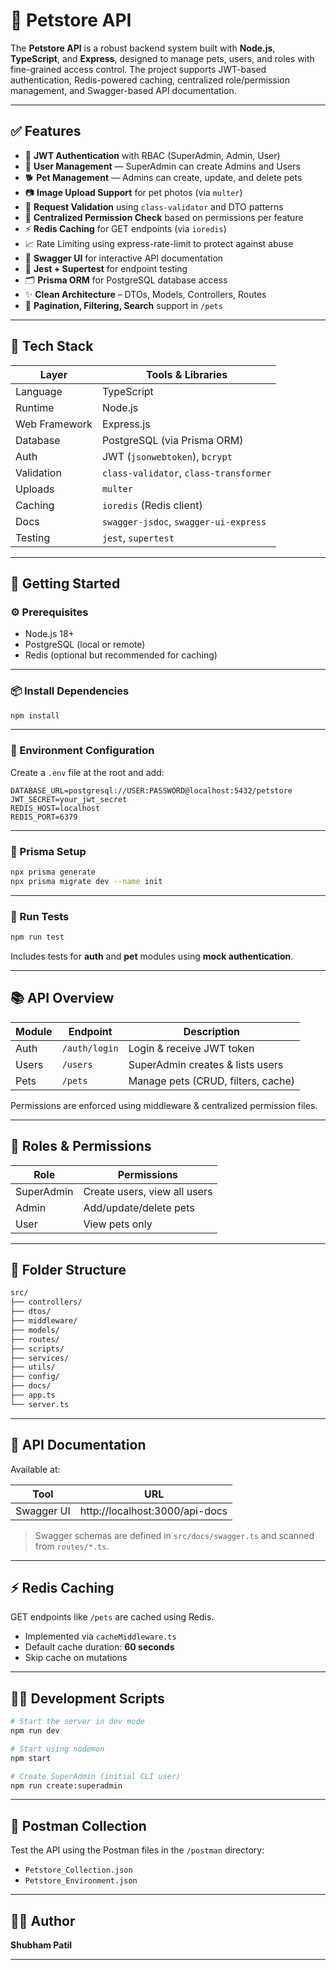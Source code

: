 # 🐾 Petstore API

The **Petstore API** is a robust backend system built with **Node.js**, **TypeScript**, and **Express**, designed to manage pets, users, and roles with fine-grained access control. The project supports JWT-based authentication, Redis-powered caching, centralized role/permission management, and Swagger-based API documentation.

---

## ✅ Features

- 🔐 **JWT Authentication** with RBAC (SuperAdmin, Admin, User)
- 👤 **User Management** — SuperAdmin can create Admins and Users
- 🐕 **Pet Management** — Admins can create, update, and delete pets
- 📷 **Image Upload Support** for pet photos (via `multer`)
- 🧠 **Request Validation** using `class-validator` and DTO patterns
- 🧾 **Centralized Permission Check** based on permissions per feature
- ⚡ **Redis Caching** for GET endpoints (via `ioredis`)
- 📈 Rate Limiting using express-rate-limit to protect against abuse
- 📄 **Swagger UI** for interactive API documentation
- 🧪 **Jest + Supertest** for endpoint testing
- 🗂️ **Prisma ORM** for PostgreSQL database access
- ✨ **Clean Architecture** – DTOs, Models, Controllers, Routes
- 🔄 **Pagination, Filtering, Search** support in `/pets`

---

## 🧰 Tech Stack

| Layer         | Tools & Libraries                                      |
|---------------|--------------------------------------------------------|
| Language      | TypeScript                                             |
| Runtime       | Node.js                                                |
| Web Framework | Express.js                                             |
| Database      | PostgreSQL (via Prisma ORM)                            |
| Auth          | JWT (`jsonwebtoken`), `bcrypt`                         |
| Validation    | `class-validator`, `class-transformer`                |
| Uploads       | `multer`                                               |
| Caching       | `ioredis` (Redis client)                               |
| Docs          | `swagger-jsdoc`, `swagger-ui-express`                 |
| Testing       | `jest`, `supertest`                                    |

---

## 🚀 Getting Started

### ⚙️ Prerequisites

- Node.js 18+
- PostgreSQL (local or remote)
- Redis (optional but recommended for caching)

---

### 📦 Install Dependencies

```bash
npm install
```

---

### 🔐 Environment Configuration

Create a `.env` file at the root and add:

```env
DATABASE_URL=postgresql://USER:PASSWORD@localhost:5432/petstore
JWT_SECRET=your_jwt_secret
REDIS_HOST=localhost
REDIS_PORT=6379
```

---

### 🔧 Prisma Setup

```bash
npx prisma generate
npx prisma migrate dev --name init
```

---

### 🧪 Run Tests

```bash
npm run test
```

Includes tests for **auth** and **pet** modules using **mock authentication**.

---

## 📚 API Overview

| Module     | Endpoint      | Description                          |
|------------|---------------|--------------------------------------|
| Auth       | `/auth/login` | Login & receive JWT token            |
| Users      | `/users`      | SuperAdmin creates & lists users     |
| Pets       | `/pets`       | Manage pets (CRUD, filters, cache)   |

Permissions are enforced using middleware & centralized permission files.

---

## 🔐 Roles & Permissions

| Role        | Permissions                             |
|-------------|------------------------------------------|
| SuperAdmin  | Create users, view all users             |
| Admin       | Add/update/delete pets                   |
| User        | View pets only                           |

---

## 📁 Folder Structure

```bash
src/
├── controllers/
├── dtos/
├── middleware/
├── models/
├── routes/
├── scripts/              
├── services/
├── utils/
├── config/
├── docs/                
├── app.ts
└── server.ts
```

---

## 📘 API Documentation

Available at:

| Tool        | URL                                |
|-------------|-------------------------------------|
| Swagger UI  | http://localhost:3000/api-docs      |

> Swagger schemas are defined in `src/docs/swagger.ts` and scanned from `routes/*.ts`.

---

## ⚡ Redis Caching

GET endpoints like `/pets` are cached using Redis.

- Implemented via `cacheMiddleware.ts`
- Default cache duration: **60 seconds**
- Skip cache on mutations

---

## 🧑‍💻 Development Scripts

```bash
# Start the server in dev mode
npm run dev

# Start using nodemon
npm start

# Create SuperAdmin (initial CLI user)
npm run create:superadmin
```

---

## 🧪 Postman Collection

Test the API using the Postman files in the `/postman` directory:

- `Petstore_Collection.json`
- `Petstore_Environment.json`

---

## 👨‍💻 Author

**Shubham Patil**

---